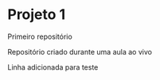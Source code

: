 # Projeto 1 
 Primeiro repositório

 Repositório criado durante uma aula ao vivo

Linha adicionada para teste 
